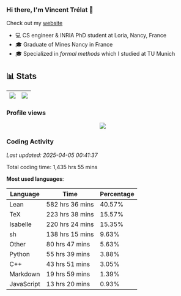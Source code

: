 ### Hi there, I'm Vincent Trélat 👋

Check out my [website](https://vtrelat.github.io)

-   💻 CS engineer & INRIA PhD student at Loria, Nancy, France
-   🎓 Graduate of Mines Nancy in France
-   🎓 Specialized in _formal methods_ which I studied at TU Munich

## 📊 **Stats**

| <img align="center" src="https://readme-stats.clckblog.space/api?username=VTrelat&show_icons=true&include_all_commits=true&theme=tokyonight&hide_border=true" /> | <img align="center" src="https://readme-stats.clckblog.space/api/top-langs/?username=VTrelat&layout=compact&theme=tokyonight&hide_border=true" /> |
| ---------------------------------------------------------------------------------------------------------------------------------------------------------------- | ------------------------------------------------------------------------------------------------------------------------------------------------- |

### Profile views

<p align="center">
 <img src="https://profile-counter.glitch.me/VTrelat/count.svg" />
</p>

<!--automations-->
### Coding Activity
_Last updated: 2025-04-05 00:41:37_

Total coding time: 1,435 hrs 55 mins

**Most used languages**:

| Language | Time | Percentage |
| ------------- | ------------- | ------------- |
| Lean | 582 hrs 36 mins | 40.57% |
| TeX | 223 hrs 38 mins | 15.57% |
| Isabelle | 220 hrs 24 mins | 15.35% |
| sh | 138 hrs 15 mins | 9.63% |
| Other | 80 hrs 47 mins | 5.63% |
| Python | 55 hrs 39 mins | 3.88% |
| C++ | 43 hrs 51 mins | 3.05% |
| Markdown | 19 hrs 59 mins | 1.39% |
| JavaScript | 13 hrs 20 mins | 0.93% |

